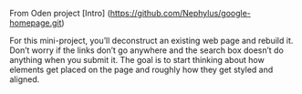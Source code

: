 From Oden project [Intro] (https://github.com/Nephylus/google-homepage.git) 

For this mini-project, you’ll deconstruct an existing web page and rebuild it. Don’t worry if the links don’t go anywhere and the search box doesn’t do anything when you submit it. The goal is to start thinking about how elements get placed on the page and roughly how they get styled and aligned.
